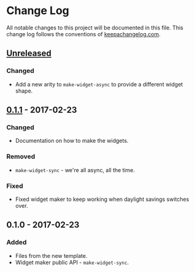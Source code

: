 # Change Log
All notable changes to this project will be documented in this file. This change log follows the conventions of [keepachangelog.com](http://keepachangelog.com/).

## [Unreleased]
### Changed
- Add a new arity to `make-widget-async` to provide a different widget shape.

## [0.1.1] - 2017-02-23
### Changed
- Documentation on how to make the widgets.

### Removed
- `make-widget-sync` - we're all async, all the time.

### Fixed
- Fixed widget maker to keep working when daylight savings switches over.

## 0.1.0 - 2017-02-23
### Added
- Files from the new template.
- Widget maker public API - `make-widget-sync`.

[Unreleased]: https://github.com/your-name/data-gen/compare/0.1.1...HEAD
[0.1.1]: https://github.com/your-name/data-gen/compare/0.1.0...0.1.1
